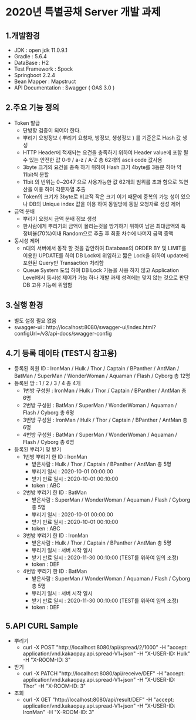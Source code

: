 # 2020년 특별공채 Server 개발 과제
## 1.개발환경
+ JDK : open jdk 11.0.9.1
+ Gradle : 5.6.4
+ DataBase : H2
+ Test Framework : Spock
+ Springboot 2.2.4
+ Bean Mapper : Mapstruct
+ API Documentation : Swagger ( OAS 3.0 )

## 2.주요 기능 정의
+ Token 발급
    + 단방향 검증이 되어야 한다.
    + 뿌리기 요청정보 ( 뿌리기 요청자, 방정보, 생성정보 ) 를 기준은로 Hash 값 생성
    + HTTP Header에 적재되는 요건을 충족하기 위하여 Header value에 포함 될수 있는 안전한 값 0-9 / a-z / A-Z 총 62개의 ascii code 값사용
    + 3byte 크기의 요건을 충족 하기 위하여 Hash 크기 4byte를 3등분 하야 약 11bit씩 분할
    + 11bit 의 번위는 0~2047 으로 사용가능한 값 62개의 범위를 초과 함으로 %연산을 이용 하여 각문자열 추출
    + Token의 크기가 3byte로 비교적 작은 크기 이기 때문에 중복의 가능 성이 있으나 DB의 Unique index 값을 이용 하여 동일방에 동일 요청자로 생성 제어
+ 금액 분배
    + 뿌리기 요청시 금액 분배 정보 생성
    + 한사람에게 뿌리기의 금액이 몰리는것을 방기하기 위하여 남은 최대금액의 특정비율(70%)이내 Random으로 추출 후 최종 차수에 나머지 금액 증액
+ 동시성 제어
    + n대의 서버에서 동작 할 것을 감안하여 Database의 ORDER BY 및 LIMIT를 이용한 UPDATE를 하여 DB Lock에 위임하고 짧은 Lock을 위하여 update에 포한된 Query만 Transaction 처리함
    + Queue System 도입 하여 DB Lock 기능을 사용 하지 않고 Application Level에서 동시성 제어가 가능 하나 개발 과제 성격에는 맞지 않는 것으로 판단 DB 고유 기능에 위임함
    
## 3.실행 환경
+ 별도 설정 필요 없음
+ swagger-ui : http://localhost:8080/swagger-ui/index.html?configUrl=/v3/api-docs/swagger-config

## 4.기 등록 데이타 (TEST시 참고용)
+ 등록된 회원 ID : IronMan / Hulk / Thor / Captain / BPanther / AntMan / BatMan / SuperMan / WonderWoman / Aquaman / Flash / Cyborg 총 12명
+ 등록된 방 : 1 / 2 / 3 / 4 총 4개
    + 1번방 구성원 : IronMan / Hulk / Thor / Captain / BPanther / AntMan 총 6명
    + 2번방 구성원 : BatMan / SuperMan / WonderWoman / Aquaman / Flash / Cyborg 총 6명
    + 3번방 구성원 : IronMan / Hulk / Thor / Captain / BPanther / AntMan 총 6명
    + 4번방 구성원 : BatMan / SuperMan / WonderWoman / Aquaman / Flash / Cyborg 총 6명
+ 등록된 뿌리기 및 받기 
    + 1번방 뿌리기 한 ID : IronMan
        + 받은사람 : Hulk / Thor / Captain / BPanther / AntMan 총 5명
        + 뿌리기 일시 : 2020-10-01 00:00:00
        + 받기 만료 일시 : 2020-10-01 00:10:00
        + token : ABC
    + 2번방 뿌리기 한 ID : BatMan
        + 받은사람 : SuperMan / WonderWoman / Aquaman / Flash / Cyborg 총 5명
        + 뿌리기 일시 : 2020-10-01 00:00:00
        + 받기 만료 일시 : 2020-10-01 00:10:00
        + token : ABC
    + 3번방 뿌리기 한 ID : IronMan
        + 받은사람 : Hulk / Thor / Captain / BPanther / AntMan 총 5명
        + 뿌리기 일시 : 서버 시작 일시
        + 받기 만료 일시 : 2020-11-30 00:10:00 (TEST를 위하여 임의 조정)
        + token : DEF
    + 4번방 뿌리기 한 ID : BatMan
        + 받은사람 : SuperMan / WonderWoman / Aquaman / Flash / Cyborg 총 5명
        + 뿌리기 일시 : 서버 시작 일시
        + 받기 만료 일시 : 2020-11-30 00:10:00 (TEST를 위하여 임의 조정)
        + token : DEF

## 5.API CURL Sample
+ 뿌리기
    + curl -X POST "http://localhost:8080/api/spread/2/1000" -H  "accept: application/vnd.kakaopay.api.spread-V1+json" -H  "X-USER-ID: Hulk" -H  "X-ROOM-ID: 3"
+ 받기
    + curl -X PATCH "http://localhost:8080/api/receive/DEF" -H  "accept: application/vnd.kakaopay.api.spread-V1+json" -H  "X-USER-ID: Thor" -H  "X-ROOM-ID: 3"
+ 조회
    + curl -X GET "http://localhost:8080/api/result/DEF" -H  "accept: application/vnd.kakaopay.api.spread-V1+json" -H  "X-USER-ID: IronMan" -H  "X-ROOM-ID: 3"